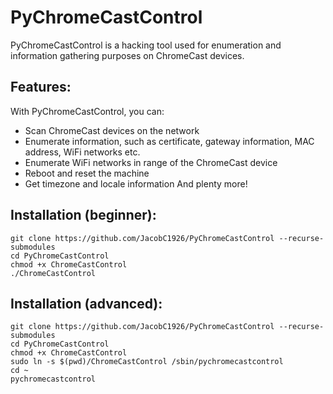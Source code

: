 # PyChromeCastControl
PyChromeCastControl is a hacking tool used for enumeration and information gathering purposes on ChromeCast devices.

## Features:
With PyChromeCastControl, you can:
* Scan ChromeCast devices on the network
* Enumerate information, such as certificate, gateway information, MAC address, WiFi networks etc.
* Enumerate WiFi networks in range of the ChromeCast device
* Reboot and reset the machine
* Get timezone and locale information
And plenty more!

## Installation (beginner):
    git clone https://github.com/JacobC1926/PyChromeCastControl --recurse-submodules
    cd PyChromeCastControl
    chmod +x ChromeCastControl
    ./ChromeCastControl
    
## Installation (advanced):
    git clone https://github.com/JacobC1926/PyChromeCastControl --recurse-submodules
    cd PyChromeCastControl
    chmod +x ChromeCastControl
    sudo ln -s $(pwd)/ChromeCastControl /sbin/pychromecastcontrol
    cd ~
    pychromecastcontrol
